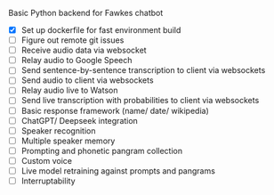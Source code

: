 Basic Python backend for Fawkes chatbot

- [X] Set up dockerfile for fast environment build
- [ ] Figure out remote git issues
- [ ] Receive audio data via websocket
- [ ] Relay audio to Google Speech
- [ ] Send sentence-by-sentence transcription to client via websockets
- [ ] Send audio to client via websockets
- [ ] Relay audio live to Watson
- [ ] Send live transcription with probabilities to client via websockets
- [ ] Basic response framework (name/ date/ wikipedia)
- [ ] ChatGPT/ Deepseek integration
- [ ] Speaker recognition
- [ ] Multiple speaker memory
- [ ] Prompting and phonetic pangram collection
- [ ] Custom voice
- [ ] Live model retraining against prompts and pangrams
- [ ] Interruptability